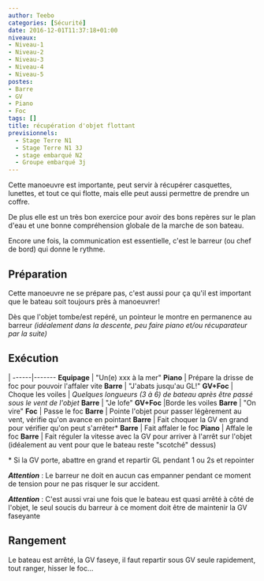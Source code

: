 ```yaml
---
author: Teebo
categories: [Sécurité]
date: 2016-12-01T11:37:18+01:00
niveaux:
- Niveau-1
- Niveau-2
- Niveau-3
- Niveau-4
- Niveau-5
postes:
- Barre
- GV
- Piano
- Foc
tags: []
title: récupération d'objet flottant
previsionnels:
  - Stage Terre N1
  - Stage Terre N1 3J
  - stage embarqué N2
  - Groupe embarqué 3j
---
```

Cette manoeuvre est importante, peut servir à récupérer casquettes, lunettes, et tout ce qui flotte, mais elle peut aussi permettre de prendre un coffre.

De plus elle est un très bon exercice pour avoir des bons repères sur le plan d'eau et une bonne compréhension globale de la marche de son bateau.
<!--more-->

Encore une fois, la communication est essentielle, c'est le barreur (ou chef de bord) qui donne le rythme.

## Préparation
Cette manoeuvre ne se prépare pas, c'est aussi pour ça qu'il est important que le bateau soit toujours près à manoeuvrer!

Dès que l'objet tombe/est repéré, un pointeur le montre en permanence au barreur *(idéalement dans la descente, peu faire piano et/ou récuparateur par la suite)*

## Exécution
 |
------|-------
**Equipage** | "Un(e) xxx à la mer"
**Piano** | Prépare la drisse de foc pour pouvoir l'affaler vite
**Barre** | "J'abats jusqu'au GL!"
**GV+Foc** | Choque les voiles
 | *Quelques longueurs (3 à 6) de bateau après être passé sous le vent de l'objet*
**Barre** | "Je lofe"
**GV+Foc** |Borde les voiles
**Barre** | "On vire"
**Foc** | Passe le foc
**Barre** | Pointe l'objet pour passer légèrement au vent, vérifie qu'on avance en pointant
**Barre** | Fait choquer la GV en grand pour vérifier qu'on peut s'arrêter\*
**Barre** | Fait affaler le foc
**Piano** | Affale le foc
**Barre** | Fait réguler la vitesse avec la GV pour arriver à l'arrêt sur l'objet (idéalement au vent pour que le bateau reste "scotché" dessus)

\* Si la GV porte, abattre en grand et repartir GL pendant 1 ou 2s et repointer

_**Attention**_ : Le barreur ne doit en aucun cas empanner pendant ce moment de tension pour ne pas risquer le sur accident.

_**Attention**_ : C'est aussi vrai une fois que le bateau est quasi arrêté à côté de l'objet, le seul soucis du barreur à ce moment doit être de maintenir la GV faseyante

## Rangement
Le bateau est arrêté, la GV faseye, il faut repartir sous GV seule rapidement, tout ranger, hisser le foc...
